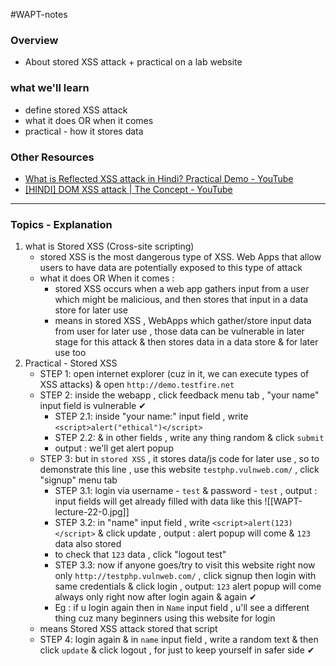 #WAPT-notes  
### Overview
- About stored XSS attack + practical on a lab website
### what we'll learn
- define stored XSS attack
- what it does OR when it comes
- practical - how it stores data
### Other Resources
- [What is Reflected XSS attack in Hindi? Practical Demo - YouTube](https://www.youtube.com/watch?v=nXxj6JgFxzw&ab_channel=EthicalSharmaji)
- [[HINDI] DOM XSS attack | The Concept - YouTube](https://www.youtube.com/watch?v=biMtIOR8UAI&ab_channel=BittenTech)

---
### Topics - Explanation

1) what is Stored XSS (Cross-site scripting)
	- stored XSS is the most dangerous type of XSS. Web Apps that allow users to have data are potentially exposed to this type of attack
	- what it does OR When it comes : 
		- stored XSS occurs when a web app gathers input from a user which might be malicious, and then stores that input in a data store for later use
		- means in stored XSS , WebApps which gather/store input data from user for later use , those data can be vulnerable in later stage for this attack & then stores data in a data store & for later use too
2) Practical - Stored XSS
	- STEP 1: open internet explorer (cuz in it, we can execute types of XSS attacks) & open `http://demo.testfire.net`
	- STEP 2: inside the webapp , click feedback menu tab , "your name" input field is vulnerable ✔
		- STEP 2.1: inside "your name:" input field , write `<script>alert("ethical")</script>`
		- STEP 2.2: & in other fields , write any thing random & click `submit`
		- output : we'll get alert popup
	- STEP 3: but in `stored XSS` , it stores data/js code for later use , so to demonstrate this line , use this website `testphp.vulnweb.com/` , click "signup" menu tab
		- STEP 3.1: login via username - `test` & password - `test` , output : input fields will get already filled with data like this ![[WAPT-lecture-22-0.jpg]]
		- STEP 3.2: in "name" input field , write `<script>alert(123)</script>` & click update , output : alert popup will come & `123` data also stored 
		- to check that `123` data , click "logout test"
		- STEP 3.3: now if anyone goes/try to visit this website right now only `http://testphp.vulnweb.com/` , click signup then login with same credentials & click login , output: `123` alert popup will come always only right now after login again & again ✔
		- Eg : if u login again then in `Name` input field , u'll see a different thing cuz many beginners using this website for login
	- means Stored XSS attack stored that script
	- STEP 4: login again & in `name` input field , write a random text & then click `update` & click logout , for just to keep yourself in safer side ✔

